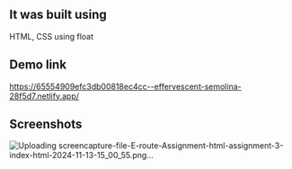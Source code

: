 ## It was built using
HTML, CSS using float 

## Demo link
https://65554909efc3db00818ec4cc--effervescent-semolina-28f5d7.netlify.app/

## Screenshots
![Uploading screencapture-file-E-route-Assignment-html-assignment-3-index-html-2024-11-13-15_00_55.png…]()

